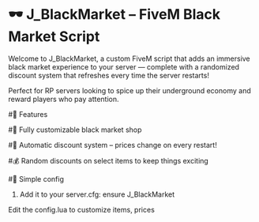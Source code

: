 # 🕶️ J_BlackMarket – FiveM Black Market Script
Welcome to J_BlackMarket, a custom FiveM script that adds an immersive black market experience to your server — complete with a randomized discount system that refreshes every time the server restarts!

Perfect for RP servers looking to spice up their underground economy and reward players who pay attention.

#💼 Features

#🛒 Fully customizable black market shop

#🔁 Automatic discount system – prices change on every restart!

#💰 Random discounts on select items to keep things exciting

#🧠 Simple config 

1) Add it to your server.cfg:
ensure J_BlackMarket

Edit the config.lua to customize items, prices
